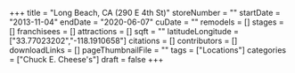 +++
title = "Long Beach, CA (290 E 4th St)"
storeNumber = ""
startDate = "2013-11-04"
endDate = "2020-06-07"
cuDate = ""
remodels = []
stages = []
franchisees = []
attractions = []
sqft = ""
latitudeLongitude = ["33.77023202","-118.1910658"]
citations = []
contributors = []
downloadLinks = []
pageThumbnailFile = ""
tags = ["Locations"]
categories = ["Chuck E. Cheese's"]
draft = false
+++

